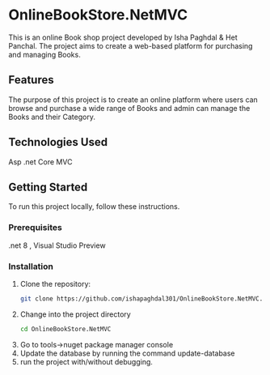 # OnlineBookStore.NetMVC

This is an online Book shop project developed by Isha Paghdal & Het Panchal. The project aims to create a web-based platform for purchasing and managing Books.

## Features

The purpose of this project is to create an online platform where users can browse and purchase a wide range of Books and admin can manage the Books and their Category.

## Technologies Used

Asp .net Core MVC

## Getting Started

To run this project locally, follow these instructions.

### Prerequisites

.net 8 , Visual Studio Preview

### Installation

1. Clone the repository:
   ```bash
   git clone https://github.com/ishapaghdal301/OnlineBookStore.NetMVC.git
2. Change into the project directory
   ```bash
   cd OnlineBookStore.NetMVC

3. Go to tools->nuget package manager console
4. Update the database by running the command update-database
5. run the project with/without debugging.
